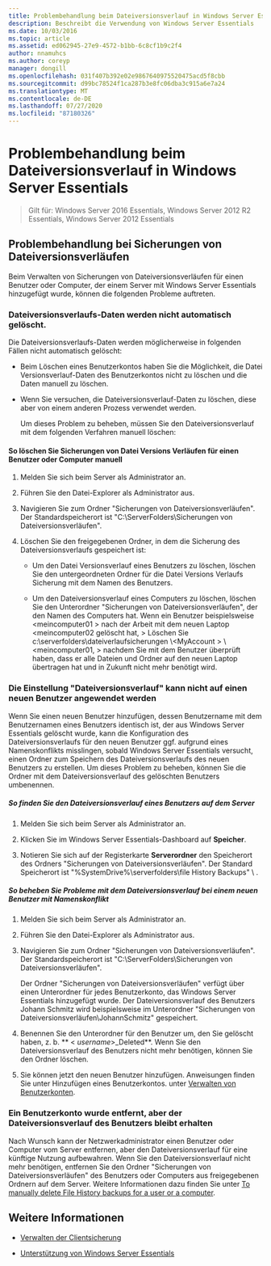 ```yaml
---
title: Problembehandlung beim Dateiversionsverlauf in Windows Server Essentials
description: Beschreibt die Verwendung von Windows Server Essentials
ms.date: 10/03/2016
ms.topic: article
ms.assetid: ed062945-27e9-4572-b1bb-6c8cf1b9c2f4
author: nnamuhcs
ms.author: coreyp
manager: dongill
ms.openlocfilehash: 031f407b392e02e9867640975520475acd5f8cbb
ms.sourcegitcommit: d99bc78524f1ca287b3e8fc06dba3c915a6e7a24
ms.translationtype: MT
ms.contentlocale: de-DE
ms.lasthandoff: 07/27/2020
ms.locfileid: "87180326"
---
```

# <a name="troubleshoot-file-history-in-windows-server-essentials"></a>Problembehandlung beim Dateiversionsverlauf in Windows Server Essentials

>Gilt für: Windows Server 2016 Essentials, Windows Server 2012 R2 Essentials, Windows Server 2012 Essentials

## <a name="troubleshoot-issues-with-user-file-history-backups"></a>Problembehandlung bei Sicherungen von Dateiversionsverläufen
 Beim Verwalten von Sicherungen von Dateiversionsverläufen für einen Benutzer oder Computer, der einem Server mit Windows Server Essentials hinzugefügt wurde, können die folgenden Probleme auftreten.

### <a name="file-history-data-is-not-automatically-deleted"></a>Dateiversionsverlaufs-Daten werden nicht automatisch gelöscht.
 Die Dateiversionsverlaufs-Daten werden möglicherweise in folgenden Fällen nicht automatisch gelöscht:

- Beim Löschen eines Benutzerkontos haben Sie die Möglichkeit, die Datei Versionsverlauf-Daten des Benutzerkontos nicht zu löschen und die Daten manuell zu löschen.

- Wenn Sie versuchen, die Dateiversionsverlauf-Daten zu löschen, diese aber von einem anderen Prozess verwendet werden.

  Um dieses Problem zu beheben, müssen Sie den Dateiversionsverlauf mit dem folgenden Verfahren manuell löschen:

####  <a name="to-manually-delete-file-history-backups-for-a-user-or-a-computer"></a><a name="BKMK_manuallyDelete"></a>So löschen Sie Sicherungen von Datei Versions Verläufen für einen Benutzer oder Computer manuell

1.  Melden Sie sich beim Server als Administrator an.

2.  Führen Sie den Datei-Explorer als Administrator aus.

3.  Navigieren Sie zum Ordner "Sicherungen von Dateiversionsverläufen". Der Standardspeicherort ist "C:\ServerFolders\Sicherungen von Dateiversionsverläufen".

4.  Löschen Sie den freigegebenen Ordner, in dem die Sicherung des Dateiversionsverlaufs gespeichert ist:

    -   Um den Datei Versionsverlauf eines Benutzers zu löschen, löschen Sie den untergeordneten Ordner für die Datei Versions Verlaufs Sicherung mit dem Namen des Benutzers.

    -   Um den Dateiversionsverlauf eines Computers zu löschen, löschen Sie den Unterordner "Sicherungen von Dateiversionsverläufen", der den Namen des Computers hat. Wenn ein Benutzer beispielsweise <meincomputer01 \> nach der Arbeit mit dem neuen Laptop <meincomputer02 gelöscht hat, \> Löschen Sie c:\serverfolders\dateiverlaufsicherungen \\<MyAccount \> \\<meincomputer01, \> nachdem Sie mit dem Benutzer überprüft haben, dass er alle Dateien und Ordner auf den neuen Laptop übertragen hat und in Zukunft nicht mehr benötigt wird.

### <a name="cannot-apply-file-history-setting-to-a-new-user"></a>Die Einstellung "Dateiversionsverlauf" kann nicht auf einen neuen Benutzer angewendet werden
 Wenn Sie einen neuen Benutzer hinzufügen, dessen Benutzername mit dem Benutzernamen eines Benutzers identisch ist, der aus Windows Server Essentials gelöscht wurde, kann die Konfiguration des Dateiversionsverlaufs für den neuen Benutzer ggf. aufgrund eines Namenskonflikts misslingen, sobald Windows Server Essentials versucht, einen Ordner zum Speichern des Dateiversionsverlaufs des neuen Benutzers zu erstellen. Um dieses Problem zu beheben, können Sie die Ordner mit dem Dateiversionsverlauf des gelöschten Benutzers umbenennen.

##### <a name="to-locate-user-file-history-on-the-server"></a>So finden Sie den Dateiversionsverlauf eines Benutzers auf dem Server

1.  Melden Sie sich beim Server als Administrator an.

2.  Klicken Sie im Windows Server Essentials-Dashboard auf **Speicher**.

3.  Notieren Sie sich auf der Registerkarte **Serverordner** den Speicherort des Ordners "Sicherungen von Dateiversionsverläufen". Der Standard Speicherort ist "%SystemDrive%\serverfolders\file History Backups" \\ .

##### <a name="to-resolve-file-history-issues-for-a-new-user-with-a-name-conflict"></a>So beheben Sie Probleme mit dem Dateiversionsverlauf bei einem neuen Benutzer mit Namenskonflikt

1.  Melden Sie sich beim Server als Administrator an.

2.  Führen Sie den Datei-Explorer als Administrator aus.

3.  Navigieren Sie zum Ordner "Sicherungen von Dateiversionsverläufen". Der Standardspeicherort ist "C:\ServerFolders\Sicherungen von Dateiversionsverläufen".

     Der Ordner "Sicherungen von Dateiversionsverläufen" verfügt über einen Unterordner für jedes Benutzerkonto, das Windows Server Essentials hinzugefügt wurde. Der Dateiversionsverlauf des Benutzers Johann Schmitz wird beispielsweise im Unterordner "Sicherungen von Dateiversionsverläufen\JohannSchmitz" gespeichert.

4.  Benennen Sie den Unterordner für den Benutzer um, den Sie gelöscht haben, z. b. ** < *username*>_Deleted**. Wenn Sie den Dateiversionsverlauf des Benutzers nicht mehr benötigen, können Sie den Ordner löschen.

5. Sie können jetzt den neuen Benutzer hinzufügen. Anweisungen finden Sie unter Hinzufügen eines Benutzerkontos. unter [Verwalten von Benutzerkonten](../manage/Manage-User-Accounts-in-Windows-Server-Essentials.md).

### <a name="a-user-account-was-removed-but-the-users-file-history-remains"></a>Ein Benutzerkonto wurde entfernt, aber der Dateiversionsverlauf des Benutzers bleibt erhalten
 Nach Wunsch kann der Netzwerkadministrator einen Benutzer oder Computer vom Server entfernen, aber den Dateiversionsverlauf für eine künftige Nutzung aufbewahren. Wenn Sie den Dateiversionsverlauf nicht mehr benötigen, entfernen Sie den Ordner "Sicherungen von Dateiversionsverläufen" des Benutzers oder Computers aus freigegebenen Ordnern auf dem Server. Weitere Informationen dazu finden Sie unter [To manually delete File History backups for a user or a computer](../support/Troubleshoot-File-History-in-Windows-Server-Essentials.md#BKMK_manuallyDelete).


## <a name="see-also"></a>Weitere Informationen

-   [Verwalten der Clientsicherung](../manage/Manage-Client-Computer-Backup-in-Windows-Server-Essentials.md)

-   [Unterstützung von Windows Server Essentials](../support/Support-Windows-Server-Essentials.md)

